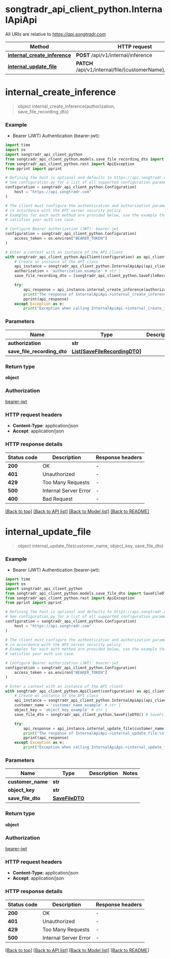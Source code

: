 # songtradr_api_client_python.InternalApiApi

All URIs are relative to *https://api.songtradr.com*

Method | HTTP request | Description
------------- | ------------- | -------------
[**internal_create_inference**](InternalApiApi.md#internal_create_inference) | **POST** /api/v1/internal/inference | 
[**internal_update_file**](InternalApiApi.md#internal_update_file) | **PATCH** /api/v1/internal/file/{customerName}/{objectKey} | 


# **internal_create_inference**
> object internal_create_inference(authorization, save_file_recording_dto)



### Example

* Bearer (JWT) Authentication (bearer-jwt):
```python
import time
import os
import songtradr_api_client_python
from songtradr_api_client_python.models.save_file_recording_dto import SaveFileRecordingDTO
from songtradr_api_client_python.rest import ApiException
from pprint import pprint

# Defining the host is optional and defaults to https://api.songtradr.com
# See configuration.py for a list of all supported configuration parameters.
configuration = songtradr_api_client_python.Configuration(
    host = "https://api.songtradr.com"
)

# The client must configure the authentication and authorization parameters
# in accordance with the API server security policy.
# Examples for each auth method are provided below, use the example that
# satisfies your auth use case.

# Configure Bearer authorization (JWT): bearer-jwt
configuration = songtradr_api_client_python.Configuration(
    access_token = os.environ["BEARER_TOKEN"]
)

# Enter a context with an instance of the API client
with songtradr_api_client_python.ApiClient(configuration) as api_client:
    # Create an instance of the API class
    api_instance = songtradr_api_client_python.InternalApiApi(api_client)
    authorization = 'authorization_example' # str | 
    save_file_recording_dto = [songtradr_api_client_python.SaveFileRecordingDTO()] # List[SaveFileRecordingDTO] | 

    try:
        api_response = api_instance.internal_create_inference(authorization, save_file_recording_dto)
        print("The response of InternalApiApi->internal_create_inference:\n")
        pprint(api_response)
    except Exception as e:
        print("Exception when calling InternalApiApi->internal_create_inference: %s\n" % e)
```



### Parameters

Name | Type | Description  | Notes
------------- | ------------- | ------------- | -------------
 **authorization** | **str**|  | 
 **save_file_recording_dto** | [**List[SaveFileRecordingDTO]**](SaveFileRecordingDTO.md)|  | 

### Return type

**object**

### Authorization

[bearer-jwt](../README.md#bearer-jwt)

### HTTP request headers

 - **Content-Type**: application/json
 - **Accept**: application/json

### HTTP response details
| Status code | Description | Response headers |
|-------------|-------------|------------------|
**200** | OK |  -  |
**401** | Unauthorized |  -  |
**429** | Too Many Requests |  -  |
**500** | Internal Server Error |  -  |
**400** | Bad Request |  -  |

[[Back to top]](#) [[Back to API list]](../README.md#documentation-for-api-endpoints) [[Back to Model list]](../README.md#documentation-for-models) [[Back to README]](../README.md)

# **internal_update_file**
> object internal_update_file(customer_name, object_key, save_file_dto)



### Example

* Bearer (JWT) Authentication (bearer-jwt):
```python
import time
import os
import songtradr_api_client_python
from songtradr_api_client_python.models.save_file_dto import SaveFileDTO
from songtradr_api_client_python.rest import ApiException
from pprint import pprint

# Defining the host is optional and defaults to https://api.songtradr.com
# See configuration.py for a list of all supported configuration parameters.
configuration = songtradr_api_client_python.Configuration(
    host = "https://api.songtradr.com"
)

# The client must configure the authentication and authorization parameters
# in accordance with the API server security policy.
# Examples for each auth method are provided below, use the example that
# satisfies your auth use case.

# Configure Bearer authorization (JWT): bearer-jwt
configuration = songtradr_api_client_python.Configuration(
    access_token = os.environ["BEARER_TOKEN"]
)

# Enter a context with an instance of the API client
with songtradr_api_client_python.ApiClient(configuration) as api_client:
    # Create an instance of the API class
    api_instance = songtradr_api_client_python.InternalApiApi(api_client)
    customer_name = 'customer_name_example' # str | 
    object_key = 'object_key_example' # str | 
    save_file_dto = songtradr_api_client_python.SaveFileDTO() # SaveFileDTO | 

    try:
        api_response = api_instance.internal_update_file(customer_name, object_key, save_file_dto)
        print("The response of InternalApiApi->internal_update_file:\n")
        pprint(api_response)
    except Exception as e:
        print("Exception when calling InternalApiApi->internal_update_file: %s\n" % e)
```



### Parameters

Name | Type | Description  | Notes
------------- | ------------- | ------------- | -------------
 **customer_name** | **str**|  | 
 **object_key** | **str**|  | 
 **save_file_dto** | [**SaveFileDTO**](SaveFileDTO.md)|  | 

### Return type

**object**

### Authorization

[bearer-jwt](../README.md#bearer-jwt)

### HTTP request headers

 - **Content-Type**: application/json
 - **Accept**: application/json

### HTTP response details
| Status code | Description | Response headers |
|-------------|-------------|------------------|
**200** | OK |  -  |
**401** | Unauthorized |  -  |
**429** | Too Many Requests |  -  |
**500** | Internal Server Error |  -  |

[[Back to top]](#) [[Back to API list]](../README.md#documentation-for-api-endpoints) [[Back to Model list]](../README.md#documentation-for-models) [[Back to README]](../README.md)

